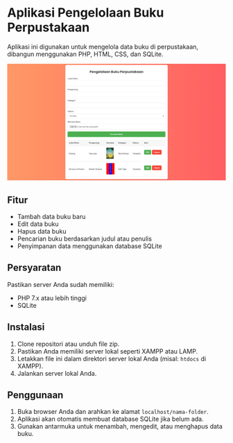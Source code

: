 # Aplikasi Pengelolaan Buku Perpustakaan

Aplikasi ini digunakan untuk mengelola data buku di perpustakaan, dibangun menggunakan PHP, HTML, CSS, dan SQLite.

<img src="ss.png">

## Fitur

- Tambah data buku baru
- Edit data buku
- Hapus data buku
- Pencarian buku berdasarkan judul atau penulis
- Penyimpanan data menggunakan database SQLite

## Persyaratan

Pastikan server Anda sudah memiliki:
- PHP 7.x atau lebih tinggi
- SQLite

## Instalasi

1. Clone repositori atau unduh file zip.
2. Pastikan Anda memiliki server lokal seperti XAMPP atau LAMP.
3. Letakkan file ini dalam direktori server lokal Anda (misal: `htdocs` di XAMPP).
4. Jalankan server lokal Anda.

## Penggunaan

1. Buka browser Anda dan arahkan ke alamat `localhost/nama-folder`.
2. Aplikasi akan otomatis membuat database SQLite jika belum ada.
3. Gunakan antarmuka untuk menambah, mengedit, atau menghapus data buku.

